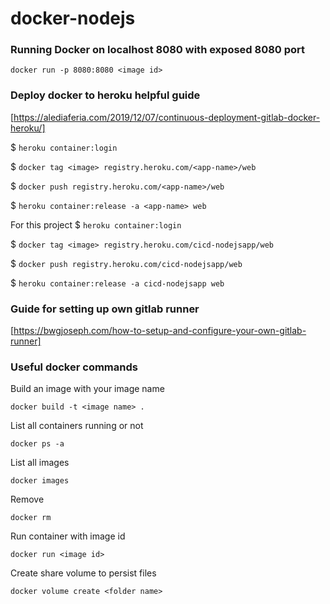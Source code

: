 # docker-nodejs

### Running Docker on localhost 8080 with exposed 8080 port

`docker run -p 8080:8080 <image id>`


### Deploy docker to heroku helpful guide
[https://alediaferia.com/2019/12/07/continuous-deployment-gitlab-docker-heroku/]

$ `heroku container:login`

$ `docker tag <image> registry.heroku.com/<app-name>/web`

$ `docker push registry.heroku.com/<app-name>/web`

$ `heroku container:release -a <app-name> web`

For this project
$ `heroku container:login`

$ `docker tag <image> registry.heroku.com/cicd-nodejsapp/web`

$ `docker push registry.heroku.com/cicd-nodejsapp/web`

$ `heroku container:release -a cicd-nodejsapp web`

### Guide for setting up own gitlab runner
[https://bwgjoseph.com/how-to-setup-and-configure-your-own-gitlab-runner]

### Useful docker commands

Build an image with your image name

`docker build -t <image name> . `

List all containers running or not

`docker ps -a`

List all images

`docker images`

Remove

`docker rm`

Run container with image id

`docker run <image id>`

Create share volume to persist files

`docker volume create <folder name>`